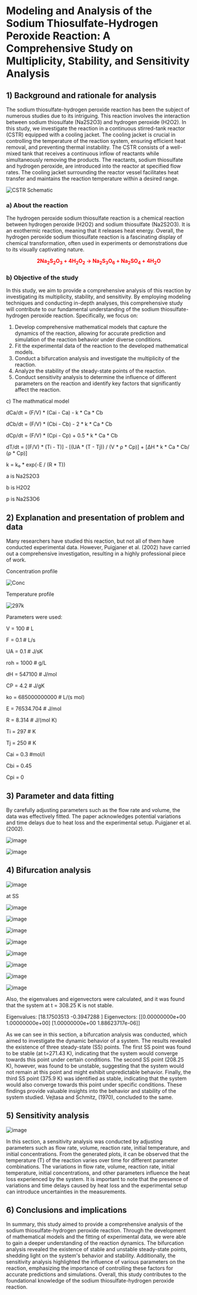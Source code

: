 # Modeling and Analysis of the Sodium Thiosulfate-Hydrogen Peroxide Reaction: A Comprehensive Study on Multiplicity, Stability, and Sensitivity Analysis
## 1) Background and rationale for analysis

The sodium thiosulfate-hydrogen peroxide reaction has been the subject of numerous studies due to its intriguing. This reaction involves the interaction between sodium thiosulfate (Na2S2O3) and hydrogen peroxide (H2O2). In this study, we investigate the reaction in a continuous stirred-tank reactor (CSTR) equipped with a cooling jacket. The cooling jacket is crucial in controlling the temperature of the reaction system, ensuring efficient heat removal, and preventing thermal instability. The CSTR consists of a well-mixed tank that receives a continuous inflow of reactants while simultaneously removing the products. The reactants, sodium thiosulfate and hydrogen peroxide, are introduced into the reactor at specified flow rates. The cooling jacket surrounding the reactor vessel facilitates heat transfer and maintains the reaction temperature within a desired range. 

![CSTR Schematic](https://github.com/ABCO2/CHE2410-Project-2/assets/144171865/6acbee4d-7e85-4654-9c6b-6915db9b06c8)


### a) About the reaction 

The hydrogen peroxide sodium thiosulfate reaction is a chemical reaction between hydrogen peroxide (H2O2) and sodium thiosulfate (Na2S2O3). It is an exothermic reaction, meaning that it releases heat energy. Overall, the hydrogen peroxide sodium thiosulfate reaction is a fascinating display of chemical transformation, often used in experiments or demonstrations due to its visually captivating nature. 


<div align="center">
    <strong><font color="red">2Na<sub>2</sub>S<sub>2</sub>O<sub>3</sub> + 4H<sub>2</sub>O<sub>2</sub> → Na<sub>2</sub>S<sub>3</sub>O<sub>6</sub> + Na<sub>2</sub>SO<sub>4</sub> + 4H<sub>2</sub>O</font></strong>
</div>

### b) Objective of the study
In this study, we aim to provide a comprehensive analysis of this reaction by investigating its multiplicity, stability, and sensitivity. By employing modeling techniques and conducting in-depth analyses, this comprehensive study will contribute to our fundamental understanding of the sodium thiosulfate-hydrogen peroxide reaction. Specifically, we focus on:

1) Develop comprehensive mathematical models that capture the dynamics of the reaction, allowing for accurate prediction and simulation of the reaction behavior under diverse conditions.
2) Fit the experimental data of the reaction to the developed mathematical models.
3) Conduct a bifurcation analysis and investigate the multiplicity of the reaction.
4) Analyze the stability of the steady-state points of the reaction.
5) Conduct sensitivity analysis to determine the influence of different parameters on the reaction and identify key factors that significantly affect the reaction.

c) The mathmatical model


dCa/dt = (F/V) * (Cai - Ca) - k * Ca * Cb


dCb/dt = (F/V) * (Cbi - Cb) - 2 * k * Ca * Cb


dCp/dt = (F/V) * (Cpi - Cp) + 0.5 * k * Ca * Cb


dT/dt = [(F/V) * (Ti - T)] - [(UA * (T - Tj)) / (V * ρ * Cp)] + [ΔH * k * Ca * Cb/ (ρ * Cp)]


k = k₀ * exp(-E / (R * T))


a is Na2S2O3


b is H2O2


p is Na2S3O6





## 2) Explanation and presentation of problem and data




Many researchers have studied this reaction, but not all of them have conducted experimental data. However, Puigjaner et al. (2002) have carried out a comprehensive investigation, resulting in a highly professional piece of work.

Concentration profile

![Conc](https://github.com/ABCO2/CHE2410-Project-2/assets/144171865/c7da556f-326c-4a76-8598-cad07ea202a5)

Temperature profile

![297k](https://github.com/ABCO2/CHE2410-Project-2/assets/144171865/78c2d58a-691d-4caa-a9fb-7b610cef7996)


Parameters were used:

V = 100  # L

F =  0.1 # L/s

UA = 0.1  # J/sK

roh = 1000  # g/L

dH = 547100  # J/mol

CP = 4.2  # J/gK

ko = 685000000000  # L/(s mol)

E = 76534.704  # J/mol

R = 8.314  # J/(mol K)

Ti = 297  # K

Tj = 250  # K

Cai = 0.3 #mol/l

Cbi = 0.45

Cpi = 0

## 3) Parameter and data fitting

By carefully adjusting parameters such as the flow rate and volume, the data was effectively fitted. The paper acknowledges potential variations and time delays due to heat loss and the experimental setup. Puigjaner et al. (2002).

![image](https://github.com/ABCO2/CHE2410-Project-2/assets/144171865/ec069336-1a9f-4974-98c9-af653922cee6)


![image](https://github.com/ABCO2/CHE2410-Project-2/assets/144171865/f3c4fbd0-d52f-435e-ba78-ecd050335081)


## 4) Bifurcation analysis






![image](https://github.com/ABCO2/CHE2410-Project-2/assets/144171865/01b9ca1d-dc8c-4cb5-8d63-cf6c389b0df7)


at SS


![image](https://github.com/ABCO2/CHE2410-Project-2/assets/144171865/6047ccff-ae15-4bb8-83e2-3850a2018cf8)



![image](https://github.com/ABCO2/CHE2410-Project-2/assets/144171865/7e97044c-2f56-418f-80c3-0d9ac6bffb85)


![image](https://github.com/ABCO2/CHE2410-Project-2/assets/144171865/77e4cc33-d32c-4e9e-a89e-26b80001a8ea)



![image](https://github.com/ABCO2/CHE2410-Project-2/assets/144171865/f72f3e35-495e-43c9-a9e9-300cf198de0e)


![image](https://github.com/ABCO2/CHE2410-Project-2/assets/144171865/a4566fe9-6225-45e5-b54b-c17ff6a2ad5b)

![image](https://github.com/ABCO2/CHE2410-Project-2/assets/144171865/09cd93f4-db6e-4d87-b373-99ca8787caab)

![image](https://github.com/ABCO2/CHE2410-Project-2/assets/144171865/6519bc0d-65bb-41d4-ada8-5410f6d81e59)


![image](https://github.com/ABCO2/CHE2410-Project-2/assets/144171865/92c2762b-6675-41e6-a541-03b4ce0af3b8)

Also, the eigenvalues and eigenvectors were calculated, and it was found that the system at t = 308.25 K is not stable.

Eigenvalues: [18.17503513 -0.3947288 ]
Eigenvectors: [[0.00000000e+00 1.00000000e+00]
 [1.00000000e+00 1.88623717e-06]]


As we can see in this section, a bifurcation analysis was conducted, which aimed to investigate the dynamic behavior of a system. The results revealed the existence of three steady-state (SS) points. The first SS point was found to be stable (at t=271.43 K), indicating that the system would converge towards this point under certain conditions. The second SS point (208.25 K), however, was found to be unstable, suggesting that the system would not remain at this point and might exhibit unpredictable behavior. Finally, the third SS point (375.9 K) was identified as stable, indicating that the system would also converge towards this point under specific conditions. These findings provide valuable insights into the behavior and stability of the system studied. Vejtasa
and Schmitz, (1970), concluded to the same.

## 5) Sensitivity analysis 


![image](https://github.com/ABCO2/CHE2410-Project-2/assets/144171865/db6cd80a-9498-4805-89cc-22359ff8a0f7)



In this section, a sensitivity analysis was conducted by adjusting parameters such as flow rate, volume, reaction rate, initial temperature, and initial concentrations. From the generated plots, it can be observed that the temperature (T) of the reaction varies over time for different parameter combinations. The variations in flow rate, volume, reaction rate, initial temperature, initial concentrations, and other parameters influence the heat loss experienced by the system. It is important to note that the presence of variations and time delays caused by heat loss and the experimental setup can introduce uncertainties in the measurements.


## 6) Conclusions and implications


In summary, this study aimed to provide a comprehensive analysis of the sodium thiosulfate-hydrogen peroxide reaction. Through the development of mathematical models and the fitting of experimental data, we were able to gain a deeper understanding of the reaction dynamics. The bifurcation analysis revealed the existence of stable and unstable steady-state points, shedding light on the system's behavior and stability. Additionally, the sensitivity analysis highlighted the influence of various parameters on the reaction, emphasizing the importance of controlling these factors for accurate predictions and simulations. Overall, this study contributes to the foundational knowledge of the sodium thiosulfate-hydrogen peroxide reaction.

